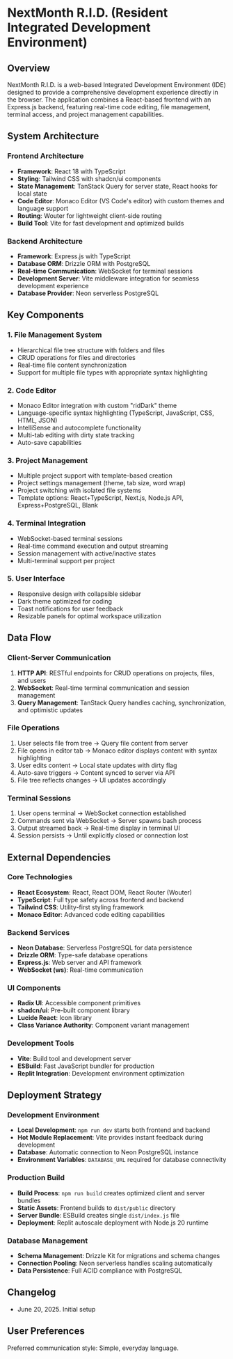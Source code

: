 # NextMonth R.I.D. (Resident Integrated Development Environment)

## Overview

NextMonth R.I.D. is a web-based Integrated Development Environment (IDE) designed to provide a comprehensive development experience directly in the browser. The application combines a React-based frontend with an Express.js backend, featuring real-time code editing, file management, terminal access, and project management capabilities.

## System Architecture

### Frontend Architecture
- **Framework**: React 18 with TypeScript
- **Styling**: Tailwind CSS with shadcn/ui components
- **State Management**: TanStack Query for server state, React hooks for local state
- **Code Editor**: Monaco Editor (VS Code's editor) with custom themes and language support
- **Routing**: Wouter for lightweight client-side routing
- **Build Tool**: Vite for fast development and optimized builds

### Backend Architecture
- **Framework**: Express.js with TypeScript
- **Database ORM**: Drizzle ORM with PostgreSQL
- **Real-time Communication**: WebSocket for terminal sessions
- **Development Server**: Vite middleware integration for seamless development experience
- **Database Provider**: Neon serverless PostgreSQL

## Key Components

### 1. File Management System
- Hierarchical file tree structure with folders and files
- CRUD operations for files and directories
- Real-time file content synchronization
- Support for multiple file types with appropriate syntax highlighting

### 2. Code Editor
- Monaco Editor integration with custom "ridDark" theme
- Language-specific syntax highlighting (TypeScript, JavaScript, CSS, HTML, JSON)
- IntelliSense and autocomplete functionality
- Multi-tab editing with dirty state tracking
- Auto-save capabilities

### 3. Project Management
- Multiple project support with template-based creation
- Project settings management (theme, tab size, word wrap)
- Project switching with isolated file systems
- Template options: React+TypeScript, Next.js, Node.js API, Express+PostgreSQL, Blank

### 4. Terminal Integration
- WebSocket-based terminal sessions
- Real-time command execution and output streaming
- Session management with active/inactive states
- Multi-terminal support per project

### 5. User Interface
- Responsive design with collapsible sidebar
- Dark theme optimized for coding
- Toast notifications for user feedback
- Resizable panels for optimal workspace utilization

## Data Flow

### Client-Server Communication
1. **HTTP API**: RESTful endpoints for CRUD operations on projects, files, and users
2. **WebSocket**: Real-time terminal communication and session management
3. **Query Management**: TanStack Query handles caching, synchronization, and optimistic updates

### File Operations
1. User selects file from tree → Query file content from server
2. File opens in editor tab → Monaco editor displays content with syntax highlighting
3. User edits content → Local state updates with dirty flag
4. Auto-save triggers → Content synced to server via API
5. File tree reflects changes → UI updates accordingly

### Terminal Sessions
1. User opens terminal → WebSocket connection established
2. Commands sent via WebSocket → Server spawns bash process
3. Output streamed back → Real-time display in terminal UI
4. Session persists → Until explicitly closed or connection lost

## External Dependencies

### Core Technologies
- **React Ecosystem**: React, React DOM, React Router (Wouter)
- **TypeScript**: Full type safety across frontend and backend
- **Tailwind CSS**: Utility-first styling framework
- **Monaco Editor**: Advanced code editing capabilities

### Backend Services
- **Neon Database**: Serverless PostgreSQL for data persistence
- **Drizzle ORM**: Type-safe database operations
- **Express.js**: Web server and API framework
- **WebSocket (ws)**: Real-time communication

### UI Components
- **Radix UI**: Accessible component primitives
- **shadcn/ui**: Pre-built component library
- **Lucide React**: Icon library
- **Class Variance Authority**: Component variant management

### Development Tools
- **Vite**: Build tool and development server
- **ESBuild**: Fast JavaScript bundler for production
- **Replit Integration**: Development environment optimization

## Deployment Strategy

### Development Environment
- **Local Development**: `npm run dev` starts both frontend and backend
- **Hot Module Replacement**: Vite provides instant feedback during development
- **Database**: Automatic connection to Neon PostgreSQL instance
- **Environment Variables**: `DATABASE_URL` required for database connectivity

### Production Build
- **Build Process**: `npm run build` creates optimized client and server bundles
- **Static Assets**: Frontend builds to `dist/public` directory
- **Server Bundle**: ESBuild creates single `dist/index.js` file
- **Deployment**: Replit autoscale deployment with Node.js 20 runtime

### Database Management
- **Schema Management**: Drizzle Kit for migrations and schema changes
- **Connection Pooling**: Neon serverless handles scaling automatically
- **Data Persistence**: Full ACID compliance with PostgreSQL

## Changelog
- June 20, 2025. Initial setup

## User Preferences

Preferred communication style: Simple, everyday language.